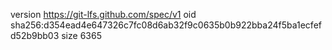 version https://git-lfs.github.com/spec/v1
oid sha256:d354ead4e647326c7fc08d6ab32f9c0635b0b922bba24f5ba1ecfefd52b9bb03
size 6365
